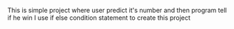 This is simple project where user predict it's number and then program tell if he win
I use if else condition statement to create this project 
